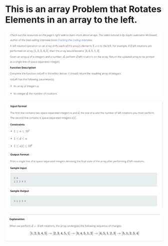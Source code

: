 # This is an array Problem that Rotates Elements in an array to the left.

![Rotate Left 1](./RotateLeftImages/rotateLeft1.png)

![Rotate Left 2](./RotateLeftImages/rotateLeft2.png)

![Rotate Left 3](./RotateLeftImages/rotateLeft3.png)
